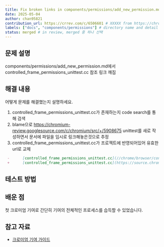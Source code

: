 ```yaml
---
title: Fix broken links in components/permissions/add_new_permission.md
date: 2025-05-04
author: chan95821
contribution_url: https://crrev.com/c/6506601 # XXXXX from https://chromium-review.googlesource.com/c/chromium/src/+/XXXXX
labels: ["docs", "components/permissions"] # directory name and detail
status: merged # in review, merged 중 하나 선택
---
```




## 문제 설명
components/permissions/add_new_permission.md에서 controlled_frame_permissions_unittest.cc 참조 링크 깨짐


## 해결 내용

어떻게 문제를 해결했는지 설명하세요.

1. controlled_frame_permissions_unittest.cc가 존재하는지 code search를 통해 검색
2. blame으로 https://chromium-review.googlesource.com/c/chromium/src/+/5908675 unittest를 새로 작성하면서 문서에 파일을 임시로 링크해놓은것으로 추정
3. controlled_frame_permissions_unittest.cc가 프로젝트에 반영되어있어 유효한 url로 교체

```md
 -      [controlled_frame_permissions_unittest.cc](//chrome/browser/controlled_frame/controlled_frame_permissions_unittest.cc).
 +      [controlled_frame_permissions_unittest.cc](https://source.chromium.org/chromium/chromium/src/+/main:chrome/browser/controlled_frame/controlled_frame_permissions_unittest.cc).
```

## 테스트 방법


## 배운 점

첫 크로미엄 기여로 간단히 기여의 전체적인 프로세스를 습득할 수 있었습니다.

## 참고 자료

- [크로미엄 기여 가이드](https://chromium.googlesource.com/chromium/src/+/main/docs/contributing.md)
